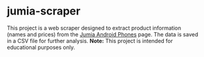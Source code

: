 # jumia-scraper
This project is a web scraper designed to extract product information (names and prices) from the [Jumia Android Phones](https://www.jumia.com.eg/android-phones/) page. The data is saved in a CSV file for further analysis.  **Note:** This project is intended for educational purposes only.
